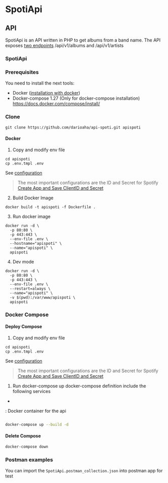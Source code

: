 # SpotiApi

## API
SpotiApi is an API written in PHP to get albums from a band name. 
The API exposes [two endpoints](services.md) /api/v1/albums and /api/v1/artists

### SpotiApi

### Prerequisites 

You need to install the next tools:

* Docker ([installation with docker](#docker))
* Docker-compose 1.27 (Only for docker-compose installation)
https://docs.docker.com/compose/install/

### Clone

```
git clone https://github.com/darioaha/api-spoti.git apispoti
```
#### Docker

1. Copy and modify env file
```
cd apispoti
cp .env.tmpl .env
```
See [configuration](configuration.md)
> The most important configurations are the ID and Secret for  Spotify 
> [Create App and Save ClientID and Secret](https://developer.spotify.com/dashboard/applications)

2. Build Docker Image
```
docker build -t apispoti -f Dockerfile .
```

3. Run docker image
```
docker run -d \
  -p 80:80 \
  -p 443:443 \
  --env-file .env \
  --hostname="apispoti" \
  --name="apispoti" \
  apispoti
```

4. Dev mode
```
docker run -d \
  -p 80:80 \
  -p 443:443 \
  --env-file .env \
  --restart=always \
  --name="apispoti" \
  -v $(pwd):/var/www/apispoti \
  apispoti
```

### Docker Compose

#### Deploy Compose
1. Copy and modify env file
```
cd apispoti
cp .env.tmpl .env
```
See [configuration](configuration.md)
> The most important configurations are the ID and Secret for  Spotify 
> [Create App and Save ClientID and Secret](https://developer.spotify.com/dashboard/applications)

1. Run docker-compose up
docker-compose definition include the following services
- 
: Docker container for the api

```bash

docker-compose up --build -d
```

#### Delete Compose
```bash
docker-compose down
```

### Postman examples

You can import the `SpotiApi.postman_collection.json` into postman app for test
